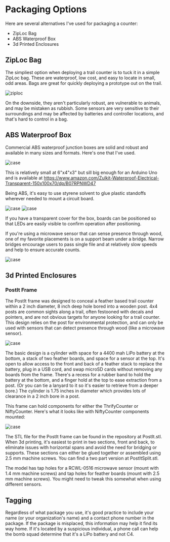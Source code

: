 # Packaging Options

Here are several alternatives I've used for packaging a counter:

- ZipLoc Bag
- ABS Waterproof Box
- 3d Printed Enclosures

## ZipLoc Bag

The simpliest option when deploying a trail counter is to tuck it in a simple ZipLoc bag. These are waterproof, low cost, and easy to locate in small, odd areas. 
Bags are great for quickly deploying a prototype out on the trail. 

![ziploc](/assets/images/ziploc.jpg)

On the downside, they aren't particularly robust, are vulnerable to animals, and may be mistaken as rubbish. Some sensors are very sensitive to their surroundings
and may be affected by batteries and controller locations, and that's hard to control in a bag. 

## ABS Waterproof Box

Commercial ABS waterproof junction boxes are solid and robust and available in many sizes and formats. Here's one that I've used.

![case](/assets/images/exposurecase.jpg)

This is relatively small at 6"x4"x3" but sill big enough for an Arduino Uno and is available at https://www.amazon.com/Zulkit-Waterproof-Electrical-Transparent-150x100x70/dp/B07RPNWD47

Being ABS, it's easy to use styrene solvent to glue plastic standoffs wherever needed to mount a circuit board.

![case](/assets/images/exposurecasesensor.jpg)
![case](/assets/images/exposurecaseclosed.jpg)

If you have a transparent cover for the box, boards can be positioned so that LEDs are easily visible to confirm operation after positioning.

If you're using a microwave sensor that can sense presence through wood, one of my favorite placements is on a support beam under a bridge. Narrow bridges encourage
users to pass single file and at relatively slow speeds and help to ensure accurate counts.

![case](/assets/images/exposurecasebridge.jpg)


## 3d Printed Enclosures

### PostIt Frame

The PostIt frame was designed to conceal a feather based trail counter within a 2 inch diameter, 8 inch deep hole bored into a wooden post. 4x4 posts are common
sights along a trail, often festooned with decals and pointers, and are not obvious targets for anyone looking for a trail counter. This design relies on the 
post for environmental protection, and can only be used with sensors that can detect presence through wood (like a microwave sensor). 

![case](/assets/images/NiftyCounterPost.jpg)

The basic design is a cylinder with space for a 4400 mah LiPo battery at the bottom, a stack of two feather boards, and space for a sensor at the top. It's open to allow access 
to the front and back of a feather stack to replace the battery, plug in a USB cord, and swap microSD cards without removing any boards from the frame. There's a 
recess for a rubber band to hold the battery at the bottom, and a finger hold at the top to ease extraction from a post. (Or you can tie a lanyard to it so it's easier to retrieve from a deeper bore.) The cylinder is 1.75 inches in diameter which provides lots of clearance in a 2 inch bore in a post. 

This frame can hold components for either the ThrifyCounter or NiftyCounter. Here's what it looks like with NiftyCounter components mounted:

![case](/assets/images/FeatherComponentFramePrototype.jpg)

The STL file for the PostIt frame can be found in the repository at PostIt.stl. When 3d printing, it's easiest to print in two sections, front and back, to eliminate
issues with horizontal spans and avoid the need for bridging or supports. These sections can either be glued together or assembled using 2.5 mm machine screws. 
You can find a two part version at PostItSplit.stl. 

The model has tap holes for a RCWL-0516 microwave sensor (mount with 1.4 mm machine screws) and tap holes for feather boards (mount with 2.5 mm machine screws). You
might need to tweak this somewhat when using different sensors.


## Tagging

Regardless of what package you use, it's good practice to include your name (or your organization's name) and a contact phone number in the package. If the 
package is misplaced, this information may help it find its way home. If it's located by a suspicious individual, a phone call can help the bomb squad determine that 
it's a LiPo battery and not C4. 

